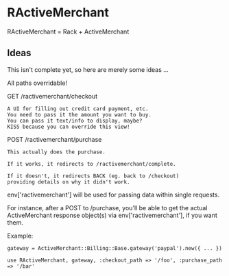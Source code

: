 RActiveMerchant
===============

RActiveMerchant = Rack + ActiveMerchant

Ideas
-----

This isn't complete yet, so here are merely some ideas ...

All paths overridable!

GET /ractivemerchant/checkout

    A UI for filling out credit card payment, etc.
    You need to pass it the amount you want to buy.
    You can pass it text/info to display, maybe?
    KISS because you can override this view!

POST /ractivemerchant/purchase

    This actually does the purchase.

    If it works, it redirects to /ractivemerchant/complete.

    If it doesn't, it redirects BACK (eg. back to /checkout)
    providing details on why it didn't work.

env['ractivemerchant'] will be used for passing data within single requests.

For instance, after a POST to /purchase, you'll be able to get the actual 
ActiveMerchant response object(s) via env['ractivemerchant'], if you want them.

Example:

    gateway = ActiveMerchant::Billing::Base.gateway('paypal').new({ ... })

    use RActiveMerchant, gateway, :checkout_path => '/foo', :purchase_path => '/bar'

